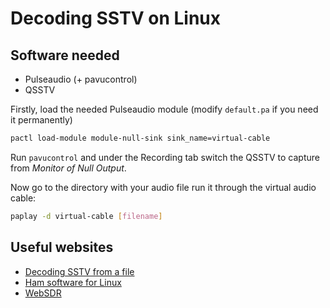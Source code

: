 # Decoding SSTV on Linux

## Software needed
* Pulseaudio (+ pavucontrol)
* QSSTV

Firstly, load the needed Pulseaudio module (modify `default.pa` if you need it permanently)

```bash
pactl load-module module-null-sink sink_name=virtual-cable
```

Run `pavucontrol` and under the Recording tab switch the QSSTV to capture from *Monitor of Null Output*.

Now go to the directory with your audio file run it through the virtual audio cable:

```bash
paplay -d virtual-cable [filename]
```

## Useful websites

* [Decoding SSTV from a file](https://www.chonky.net/hamradio/decoding-sstv-from-a-file-on-a-linux-system)
* [Ham software for Linux](http://users.telenet.be/on4qz/)
* [WebSDR](http://websdr.org/)